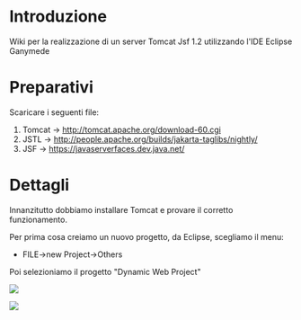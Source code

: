 # Introduzione #
Wiki per la realizzazione di un server Tomcat Jsf 1.2 utilizzando l'IDE Eclipse Ganymede

# Preparativi #
Scaricare i seguenti file:
  1. Tomcat -> http://tomcat.apache.org/download-60.cgi
  1. JSTL   -> http://people.apache.org/builds/jakarta-taglibs/nightly/
  1. JSF    -> https://javaserverfaces.dev.java.net/

# Dettagli #
Innanzitutto dobbiamo installare Tomcat e provare il corretto funzionamento.


Per prima cosa creiamo un nuovo progetto, da Eclipse, scegliamo il menu:

  * FILE->new Project->Others


Poi selezioniamo il progetto "Dynamic Web Project"


<img><img src='http://xs135.xs.to/xs135/09021/eclipse_wizard181.png' /></img>










<a href='http://xs.to'><img><img src='http://xs.to/images/xs_logo.gif' /></img></a>
